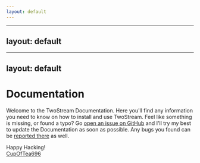 ```yaml
---
layout: default
---
```


---
layout: default
---

---
layout: default
---

# Documentation
<!-- [[TOC]] -->

Welcome to the TwoStream Documentation. Here you'll find any information you need to know on how to install and use TwoStream. Feel like something is missing, or found a typo? Go [open an issue on GitHub](https://github.com/CupOfTea696/TwoStream/issues) and I'll try my best to update the Documentation as soon as possible. Any bugs you found can be [reported there](https://github.com/CupOfTea696/TwoStream/issues) as well.

Happy Hacking!<br>
[CupOfTea696](http://tiny.cc/cot696)
